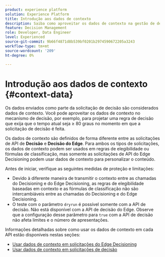 ```yaml
---
product: experience platform
solution: Experience Platform
title: Introdução aos dados de contexto
description: Saiba como aproveitar os dados de contexto na gestão de decisões.
feature: Decision Management
role: Developer, Data Engineer
level: Experienced
source-git-commit: 9b66f4871d8b539bf0201b2974590672205a3243
workflow-type: tm+mt
source-wordcount: '209'
ht-degree: 0%

---
```



# Introdução aos dados de contexto {#context-data}

Os dados enviados como parte da solicitação de decisão são considerados dados de contexto. Você pode aproveitar os dados de contexto no mecanismo de decisão, por exemplo, para projetar uma regra de decisão que exija que o tempo atual seja ≥ 80 graus no momento em que a solicitação de decisão é feita.

Os dados de contexto são definidos de forma diferente entre as solicitações de API de **Decisão** e **Decisão do Edge**. Para ambos os tipos de solicitações, os dados de contexto podem ser usados em regras de elegibilidade ou fórmulas de classificação, mas somente as solicitações de API do Edge Decisioning podem usar dados de contexto para personalizar o conteúdo.

Antes de iniciar, verifique as seguintes medidas de proteção e limitações:

* Devido à diferente maneira de transmitir o contexto entre as chamadas do Decisioning e do Edge Decisioning, as regras de elegibilidade baseadas em contexto e as fórmulas de classificação não são intercambiáveis entre as chamadas do Decisioning e do Edge Decisioning.
* O teste com o parâmetro `dryrun` é possível somente com a API de decisão. Não está disponível com a API de decisão do Edge. Observe que a configuração desse parâmetro para `true` com a API de decisão não afeta limites e o número de apresentações.

Informações detalhadas sobre como usar os dados de contexto em cada API estão disponíveis nestas seções:

* [Usar dados de contexto em solicitações do Edge Decisioning](context-data-edge.md)
* [Usar dados de contexto em solicitações de decisão](context-data-decisioning.md)

